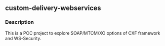 ## custom-delivery-webservices### Description This is a POC project to explore SOAP/MTOM/XO options of CXF framework and WS-Security.
